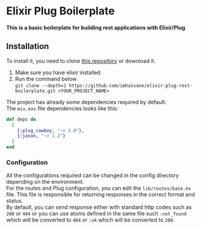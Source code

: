 # Elixir Plug Boilerplate

**This is a basic boilerplate for building rest applications with Elixir/Plug**

## Installation

To install it, you need to clone [this repository](https://github.com/imhassane/elixir-plug-rest-boilerplate) or download it. <br />
1. Make sure you have elixir installed
2. Run the command below <br />
    `git clone --depth=1 https://github.com/imhassane/elixir-plug-rest-boilerplate.git <YOUR_PROJECT_NAME>`

The project has already some dependencies required by default. <br />
The `mix.exs` file dependencies looks like this:

```elixir
def deps do
  [
    {:plug_cowboy, "~> 2.0"},
    {:jason, "~> 1.2"}
  ]
end
```

### Configuration
All the configurations required can be changed in the config directory depending on the environment. <br/>
For the routes and Plug configuration, you can edit the `lib/routes/base.ex` file. This file
is responsible for returning responses in the correct format and status. <br />
By default, you can send response either with standard http codes such as `200` or `404` or you
can use atoms defined in the same file such `:not_found` which will be converted to `404` or
`:ok` which will be converted to `200`.